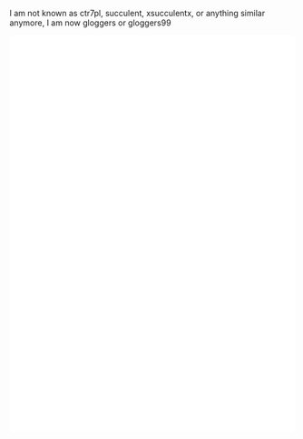 I am not known as ctr7pl, succulent, xsucculentx, or anything similar anymore, I am now gloggers or gloggers99

![Metrics](https://github.com/gloggers99/gloggers99/blob/main/github-metrics.svg)
